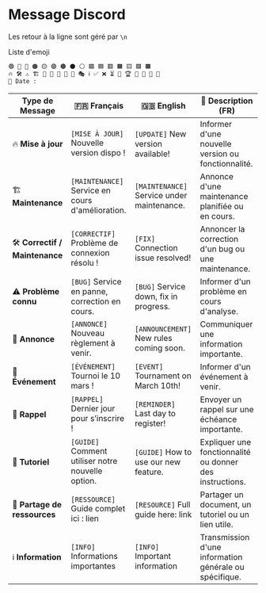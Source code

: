 # Message Discord


Les retour à la ligne sont géré par `\n`

Liste d'emoji
```sh
🟢 🔵 🔴 🟠 🟡 🟣 🟤 ⚫ ⚪ 🟩 🟦 🟥 🟧 🟨 🟪 🟫
🔥 🛠 ⚠️ 🏗️ 📢 🎉 🔔 📖 🔗 🎭 ℹ️ ✅ ❌ ⏳ 🚀 🏆 💬 📌 🛑 🔄
📅 Date :
```

| Type de Message               | 🇫🇷 **Français**                                    | 🇬🇧 **English**                              | 📝 **Description (FR)**                                   |
| ----------------------------- | ------------------------------------------------- | ------------------------------------------ | -------------------------------------------------------- |
| 🔥 **Mise à jour**             | `[MISE À JOUR]` Nouvelle version dispo !          | `[UPDATE]` New version available!          | Informer d'une nouvelle version ou fonctionnalité.       |
| 🏗️ **Maintenance**             | `[MAINTENANCE]` Service en cours d'amélioration.  | `[MAINTENANCE]` Service under maintenance. | Annonce d'une maintenance planifiée ou en cours.         |
| 🛠 **Correctif / Maintenance** | `[CORRECTIF]` Problème de connexion résolu !      | `[FIX]` Connection issue resolved!         | Annoncer la correction d'un bug ou une maintenance.      |
| ⚠️ **Problème connu**          | `[BUG]` Service en panne, correction en cours.    | `[BUG]` Service down, fix in progress.     | Informer d'un problème en cours d'analyse.               |
| 📢 **Annonce**                 | `[ANNONCE]` Nouveau règlement à venir.            | `[ANNOUNCEMENT]` New rules coming soon.    | Communiquer une information importante.                  |
| 🎉 **Événement**               | `[ÉVÉNEMENT]` Tournoi le 10 mars !                | `[EVENT]` Tournament on March 10th!        | Informer d'un événement à venir.                         |
| 🔔 **Rappel**                  | `[RAPPEL]` Dernier jour pour s’inscrire !         | `[REMINDER]` Last day to register!         | Envoyer un rappel sur une échéance importante.           |
| 📖 **Tutoriel**                | `[GUIDE]` Comment utiliser notre nouvelle option. | `[GUIDE]` How to use our new feature.      | Expliquer une fonctionnalité ou donner des instructions. |
| 🔗 **Partage de ressources**   | `[RESSOURCE]` Guide complet ici : lien            | `[RESOURCE]` Full guide here: link         | Partager un document, un tutoriel ou un lien utile.      |
| ℹ️ **Information**             | `[INFO]` Informations importantes                 | `[INFO]` Important information             | Transmission d'une information générale ou spécifique.   |


